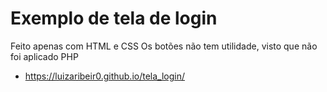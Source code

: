 ﻿# Exemplo de tela de login
Feito apenas com HTML e CSS
Os botões não tem utilidade, visto que não foi aplicado PHP
* https://luizaribeir0.github.io/tela_login/
